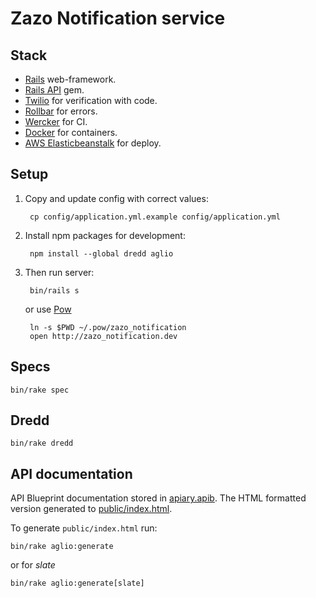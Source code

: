 # Zazo Notification service

## Stack

* [Rails](http://rubyonrails.org) web-framework.
* [Rails API](https://github.com/rails-api/rails-api) gem.
* [Twilio](https://twilio.com) for verification with code.
* [Rollbar](https://rollbar.com) for errors.
* [Wercker](http://wercker.com) for CI.
* [Docker](https://docker.com) for containers.
* [AWS Elasticbeanstalk](http://aws.amazon.com/ru/elasticbeanstalk/) for deploy.

## Setup

1. Copy and update config with correct values:

        cp config/application.yml.example config/application.yml

2. Install npm packages for development:

        npm install --global dredd aglio

2. Then run server:

        bin/rails s

   or use [Pow](http://pow.cx)

        ln -s $PWD ~/.pow/zazo_notification
        open http://zazo_notification.dev

## Specs

    bin/rake spec

## Dredd

    bin/rake dredd

## API documentation

API Blueprint documentation stored in [apiary.apib](./apiary.apib).
The HTML formatted version generated to [public/index.html](./public/index.html).

To generate `public/index.html` run:

    bin/rake aglio:generate

or for *slate*

    bin/rake aglio:generate[slate]
